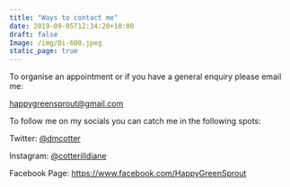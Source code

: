 ```yaml
---
title: "Ways to contact me"
date: 2019-09-05T12:34:20+10:00
draft: false
Image: /img/Di-600.jpeg
static_page: true
---
```


To organise an appointment or if you have a general enquiry please email me:
 	
 [happygreensprout@gmail.com](mailto:happygreensprout@gmail.com)

To follow me on my socials you can catch me in the following spots:

Twitter:		[@dmcotter](http://www.twitter.com/dmcotter)

Instagram: 		[@cotterilldiane](http://www.instagram.com/cotterilldiane)

Facebook Page: 	https://www.facebook.com/HappyGreenSprout
























<br/><br/><br/>
<br/><br/><br/>
<br/><br/><br/>
<br/><br/><br/>
<br/><br/><br/>
<br/><br/><br/>
<br/><br/><br/>
<br/><br/><br/>




